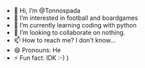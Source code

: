 - 👋 Hi, I’m @Tonnospada
- 👀 I’m interested in football and boardgames
- 🌱 I’m currently learning coding with python
- 💞️ I’m looking to collaborate on nothing.
- 📫 How to reach me? I don't know...
- 😄 Pronouns: He
- ⚡ Fun fact: IDK :-) )

<!---
Tonnospada/Tonnospada is a ✨ special ✨ repository because its `README.md` (this file) appears on your GitHub profile.
You can click the Preview link to take a look at your changes.
--->
